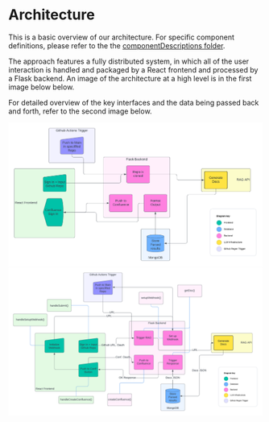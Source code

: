 # Architecture

This is a basic overview of our architecture. For specific component definitions, please refer to the the [componentDescriptions folder](https://github.com/dbhatia00/documentation-generation/tree/main/documentation/componentDescriptions).

The approach features a fully distributed system, in which all of the user interaction is handled and packaged by a React frontend and processed by a Flask backend. An image of the architecture at a high level is in the first image below below.

For detailed overview of the key interfaces and the data being passed back and forth, refer to the second image below. 

![Architecture](architecture.png)
![Detailed Arch](detailedArch.png)
